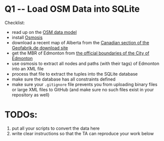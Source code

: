 # Q1 -- Load OSM Data into SQLite

Checklist:
* read up on the [OSM data model](http://wiki.openstreetmap.org/wiki/Elements) 
* install [Osmosis](http://wiki.openstreetmap.org/wiki/Osmosis)
* download a recent map of Alberta from the [Canadian section of the Geofabrik.de download site](https://download.geofabrik.de/north-america/canada.html)
* get the MBR of Edmonton from [the official boundaries of the City of Edmonton](https://data.edmonton.ca/Administrative/City-of-Edmonton-Corporate-Boundary/m45c-6may)
* use osmosis to extract all nodes and paths (with their tags) of Edmonton into an XML file
* process that file to extract the tuples into the SQLite database
* make sure the database has all constraints defined
* make sure your `.gitignore` file prevents you from uploading binary files or large XML files to GitHub (and make sure no such files exist in your repository as well)


# TODOs:
1. put all your scripts to convert the data here
2. write clear instructions so that the TA can reproduce your work below
